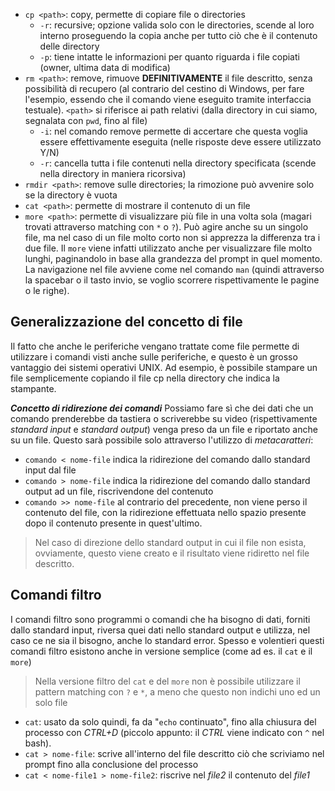 - ``cp <path>``: copy, permette di copiare file o directories
	- ``-r``: recursive; opzione valida solo con le directories, scende al loro interno proseguendo la copia anche per tutto ciò che è il contenuto delle directory
	- ``-p``: tiene intatte le informazioni per quanto riguarda i file copiati (owner, ultima data di modifica)
- ``rm <path>``: remove, rimuove **DEFINITIVAMENTE** il file descritto, senza possibilità di recupero (al contrario del cestino di Windows, per fare l'esempio, essendo che il comando viene eseguito tramite interfaccia testuale).  ``<path>`` si riferisce ai path relativi (dalla directory in cui siamo, segnalata con ``pwd``, fino al file)
	- ``-i``: nel comando remove permette di accertare che questa voglia essere effettivamente eseguita (nelle risposte deve essere utilizzato Y/N)
	- ``-r``: cancella tutta i file contenuti nella directory specificata (scende nella directory in maniera ricorsiva)
- ``rmdir <path>``: remove sulle directories; la rimozione può avvenire solo se la directory è vuota
- ``cat <path>``: permette di mostrare il contenuto di un file
- ``more <path>``: permette di  visualizzare più file in una volta sola (magari trovati attraverso matching con ``*`` o ``?``). Può agire anche su un singolo file, ma nel caso di un file molto corto non si apprezza la differenza tra i due file. Il ``more`` viene infatti utilizzato anche per visualizzare file molto lunghi, paginandolo in base alla grandezza del prompt in quel momento. La navigazione nel file avviene come nel comando ``man`` (quindi attraverso la spacebar o il tasto invio, se voglio scorrere rispettivamente le pagine o le righe). 

## Generalizzazione del concetto di file
Il fatto che anche le periferiche vengano trattate come file permette di utilizzare i comandi visti anche sulle periferiche, e questo è un grosso vantaggio dei sistemi operativi UNIX. Ad esempio, è possibile stampare un file semplicemente copiando il file cp nella directory che indica la stampante.

***Concetto di ridirezione dei comandi***
Possiamo fare sì che dei dati che un comando prenderebbe da tastiera o scriverebbe su video (rispettivamente *standard input* e *standard output*) venga preso da un file e riportato anche su un file. Questo sarà possibile solo attraverso l'utilizzo di *metacaratteri*:
- ``comando < nome-file`` indica la ridirezione del comando dallo standard input dal file
- ``comando > nome-file`` indica la ridirezione del comando dallo standard output ad un file, riscrivendone del contenuto
- ``comando >> nome-file`` al contrario del precedente, non viene perso il contenuto del file, con la ridirezione effettuata nello spazio presente dopo il contenuto presente in quest'ultimo.

> Nel caso di direzione dello standard output in cui il file non esista, ovviamente, questo viene creato e il risultato viene ridiretto nel file descritto.

## Comandi filtro
I comandi filtro sono programmi o comandi che ha bisogno di dati, forniti dallo standard input, riversa quei dati nello standard output e utilizza, nel caso ce ne sia il bisogno, anche lo standard error. Spesso e volentieri questi comandi filtro esistono anche in versione semplice (come ad es. il ``cat`` e il ``more``)

 > Nella versione filtro del `cat` e del `more` non è possibile utilizzare il pattern matching con `?` e `*`, a meno che questo non indichi uno ed un solo file

- ``cat``: usato da solo quindi, fa da "``echo`` continuato", fino alla chiusura del processo con *CTRL+D* (piccolo appunto: il *CTRL* viene indicato con ``^`` nel bash). 
- ``cat > nome-file``: scrive all'interno del file descritto ciò che scriviamo nel prompt fino alla conclusione del processo
- ``cat < nome-file1 > nome-file2``: riscrive nel *file2* il contenuto del *file1*